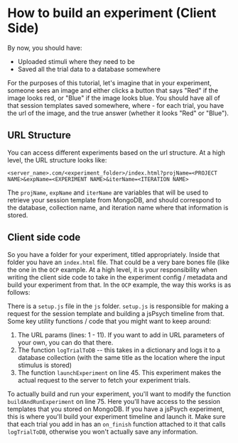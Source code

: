 # How to build an experiment (Client Side)

By now, you should have:

- Uploaded stimuli where they need to be
- Saved all the trial data to a database somewhere

For the purposes of this tutorial, let's imagine that in your experiment, someone sees an image and either clicks a button that says "Red" if the image looks red, or "Blue" if the image looks blue. You should have all of that session templates saved somewhere, where - for each trial, you have the url of the image, and the true answer (whether it looks "Red" or "Blue").

## URL Structure

You can access different experiments based on the url structure. At a high level, the URL structure looks like:

```
<server_name>.com/<experiment_folder>/index.html?projName=<PROJECT NAME>&expName=<EXPERIMENT NAME>&iterName=<ITERATION NAME>
```

The `projName`, `expName` and `iterName` are variables that will be used to retrieve your session template from MongoDB, and should correspond to the
database, collection name, and iteration name where that information is stored.

## Client side code

So you have a folder for your experiment, titled appropriately. Inside that folder you have an `index.html` file. That could be a very bare bones file (like the one in the `OCP` example. At a high level, it is your responsibility when writing the client side code to take in the experiment config / metadata and build your experiment from that. In the `OCP` example, the way this works is as follows:

There is a `setup.js` file in the `js` folder. `setup.js` is responsible for making a request for the session template and building a jsPsych timeline from that. Some key utility functions / code that you might want to keep around:

1. The URL params (lines: 1 - 11). If you want to add in URL parameters of your own, you can do that there.
2. The function `logTrialToDB` -- this takes in a dictionary and logs it to a database collection (with the same title as the location where the input stimulus is stored)
3. The function `launchExperiment` on line 45. This experiment makes the actual request to the server to fetch your experiment trials.

To actually build and run your experiment, you'll want to modify the function `buildAndRunExperiment` on line 75. Here you'll have access to the
session templates that you stored on MongoDB. If you have a jsPsych experiment, this is where you'll build your experiment timeline and launch it.
Make sure that each trial you add in has an `on_finish` function attached to it that calls `logTrialToDB`, otherwise you won't actually save any information.

